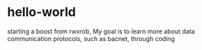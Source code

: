 # hello-world
starting a boost from rwxrob, My goal is to learn more about data communication protocols, such as bacnet, through coding
